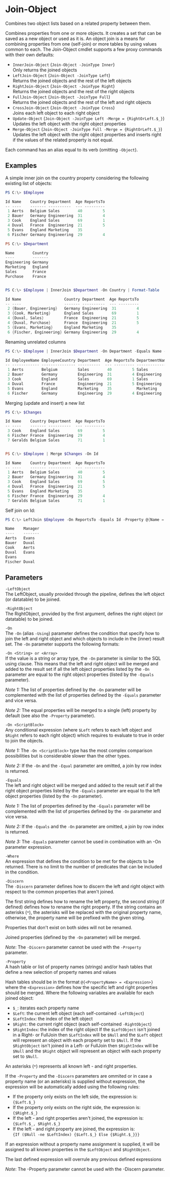 # Join-Object
Combines two object lists based on a related property between them.

Combines properties from one or more objects. It creates a set that can
be saved as a new object or used as it is. An object join is a means for
combining properties from one (self-join) or more tables by using values
common to each. The Join-Object cmdlet supports a few proxy commands with
their own defaults:
- `InnerJoin-Object` (`Join-Object -JoinType Inner`)  
Only returns the joined objects
- `LeftJoin-Object` (`Join-Object -JoinType Left`)  
Returns the joined objects and the rest of the left objects
- `RightJoin-Object` (`Join-Object -JoinType Right`)  
Returns the joined objects and the rest of the right objects
- `FullJoin-Object` (`Join-Object -JoinType Full`)  
Returns the joined objects and the rest of the left and right objects
- `CrossJoin-Object` (`Join-Object -JoinType Cross`)  
Joins each left object to each right object
- `Update-Object` (`Join-Object -JoinType Left -Merge = {RightOrLeft.$_}`)  
Updates the left object with the right object properties
- `Merge-Object` (`Join-Object -JoinType Full -Merge = {RightOrLeft.$_}`)  
Updates the left object with the right object properties and inserts
right if the values of the related property is not equal.

Each command has an alias equal to its verb (omitting `-Object`).

 ## Examples 
A simple inner join on the country property considering the following
existing list of objects:

```powershell
PS C:\> $Employee

Id Name    Country Department  Age ReportsTo
-- ----    ------- ----------  --- ---------
 1 Aerts   Belgium Sales        40         5
 2 Bauer   Germany Engineering  31         4
 3 Cook    England Sales        69         1
 4 Duval   France  Engineering  21         5
 5 Evans   England Marketing    35
 6 Fischer Germany Engineering  29         4

PS C:\> $Department

Name        Country
----        -------
Engineering Germany
Marketing   England
Sales       France
Purchase    France


PS C:\> $Employee | InnerJoin $Department -On Country | Format-Table

Id Name                   Country Department  Age ReportsTo
-- ----                   ------- ----------  --- ---------
 2 {Bauer, Engineering}   Germany Engineering  31         4
 3 {Cook, Marketing}      England Sales        69         1
 4 {Duval, Sales}         France  Engineering  21         5
 4 {Duval, Purchase}      France  Engineering  21         5
 5 {Evans, Marketing}     England Marketing    35
 6 {Fischer, Engineering} Germany Engineering  29         4
```

Renaming unrelated columns
```powershell
PS C:\> $Employee | InnerJoin $Department -On Department -Equals Name -Discern Employee, Department | Format-Table

Id EmployeeName EmployeeCountry Department  Age ReportsTo DepartmentName DepartmentCountry
-- ------------ --------------- ----------  --- --------- -------------- -----------------
 1 Aerts        Belgium         Sales        40         5 Sales          France
 2 Bauer        Germany         Engineering  31         4 Engineering    Germany
 3 Cook         England         Sales        69         1 Sales          France
 4 Duval        France          Engineering  21         5 Engineering    Germany
 5 Evans        England         Marketing    35           Marketing      England
 6 Fischer      Germany         Engineering  29         4 Engineering    Germany
```

Merging (update and insert) a new list
```powershell
PS C:\> $Changes

Id Name    Country Department  Age ReportsTo
-- ----    ------- ----------  --- ---------
 3 Cook    England Sales        69         5
 6 Fischer France  Engineering  29         4
 7 Geralds Belgium Sales        71         1


PS C:\> $Employee | Merge $Changes -On Id

Id Name    Country Department  Age ReportsTo
-- ----    ------- ----------  --- ---------
 1 Aerts   Belgium Sales        40         5
 2 Bauer   Germany Engineering  31         4
 3 Cook    England Sales        69         5
 4 Duval   France  Engineering  21         5
 5 Evans   England Marketing    35
 6 Fischer France  Engineering  29         4
 7 Geralds Belgium Sales        71         1
```

Self join on Id:
```powershell
PS C:\> LeftJoin $Employee -On ReportsTo -Equals Id -Property @{Name = {$Left.Name}; Manager = {$Right.Name}}

Name    Manager
----    -------
Aerts   Evans
Bauer   Duval
Cook    Aerts
Duval   Evans
Evans
Fischer Duval
```

## Parameters

`-LeftObject`  
The LeftObject, usually provided through the pipeline, defines the
left object (or datatable) to be joined.

`-RightObject`  
The RightObject, provided by the first argument, defines the right
object (or datatable) to be joined.

`-On`  
The `-On` (alias `-Using`) parameter defines the condition that specify how
to join the left and right object and which objects to include in the
(inner) result set. The `-On` parameter supports the following formats:

`-On <String> or <Array>`  
If the value is a string or array type, the `-On` parameter is similar to
the SQL using clause. This means that the left and right object will be
merged and added to the result set if all the left object properties
listed by the `-On` parameter are equal to the right object properties
(listed by the `-Equals` parameter).

_Note 1:_ The list of properties defined by the `-On` parameter will be
complemented with the list of properties defined by the `-Equals` parameter
and vice versa.

_Note 2:_ The equal properties will be merged to a single (left) property
by default (see also the `-Property` parameter).

`-On <ScriptBlock>`  
Any conditional expression (where `$Left` refers to each left object and
`$Right` refers to each right object) which requires to evaluate to true
in order to join the objects.

_Note 1:_ The `-On <ScriptBlock>` type has the most complex comparison
possibilities but is considerable slower than the other types.

_Note 2:_ If the `-On` and the `-Equal` parameter are omitted, a join by
row index is returned.

`-Equals`  
The left and right object will be merged and added to the result set
if all the right object properties listed by the `-Equals` parameter are
equal to the left object properties (listed by the `-On` parameter).

_Note 1:_ The list of properties defined by the `-Equals` parameter will be
complemented with the list of properties defined by the `-On` parameter and
vice versa.

_Note 2:_ If the `-Equals` and the `-On` parameter are omitted, a join by
row index is returned.

_Note 3:_ The `-Equals` parameter cannot be used in combination with an
-On parameter expression.

`-Where`  
An expression that defines the condition to be met for the objects to
be returned. There is no limit to the number of predicates that can be
included in the condition.

`-Discern`  
The `-Discern` parameter defines how to discern the left and right object
with respect to the common properties that aren't joined.

The first string defines how to rename the left property, the second
string (if defined) defines how to rename the right property.
If the string contains an asterisks (`*`), the asterisks will be replaced
with the original property name, otherwise, the property name will be
prefixed with the given string.

Properties that don't exist on both sides will not be renamed.

Joined properties (defined by the `-On` parameter) will be merged.

_Note_: The `-Discern` parameter cannot be used with the `-Property` parameter.

`-Property`  
A hash table or list of property names (strings) and/or hash tables that
define a new selection of property names and values

Hash tables should be in the format `@{<PropertyName> = <Expression>}`
where the `<Expression>` defines how the specific left and right
properties should be merged. Where the following variables are
available for each joined object:
- `$_`: iterates each property name
- `$Left`: the current left object (each self-contained `-LeftObject`)
- `$LeftIndex`: the index of the left object
- `$Right`: the current right object (each self-contained `-RightObject`)
- `$RightIndex`: the index of the right object
If the `$LeftObject` isn't joined in a Right- or FullJoin then `$LeftIndex`
will be `$Null` and the `$Left` object will represent an object with each
property set to `$Null`.
If the `$RightObject` isn't joined in a Left- or FullJoin then `$RightIndex`
will be `$Null` and the `$Right` object will represent an object with each
property set to `$Null`.

An asterisks (`*`) represents all known left - and right properties.

If the `-Property` and the `-Discern` parameters are ommited or in case a
property name (or an asterisks) is supplied without expression, the
expression will be automatically added using the following rules:
- If the property only exists on the left side, the expression is:  
  `{$Left.$_}`
- If the property only exists on the right side, the expression is:  
  `{$Right.$_}`
- If the left - and right properties aren't joined, the expression is:  
  `{$Left.$_, $Right.$_}`
- If the left - and right property are joined, the expression is:  
  `{If ($Null -ne $LeftIndex) {$Left.$_} Else {$Right.$_}}}`

If an expression without a property name assignment is supplied, it will
be assigned to all known properties in the `$LeftObject` and `$RightObject`.

The last defined expression will overrule any previous defined expressions

_Note_: The -Property parameter cannot be used with the -Discern parameter.
